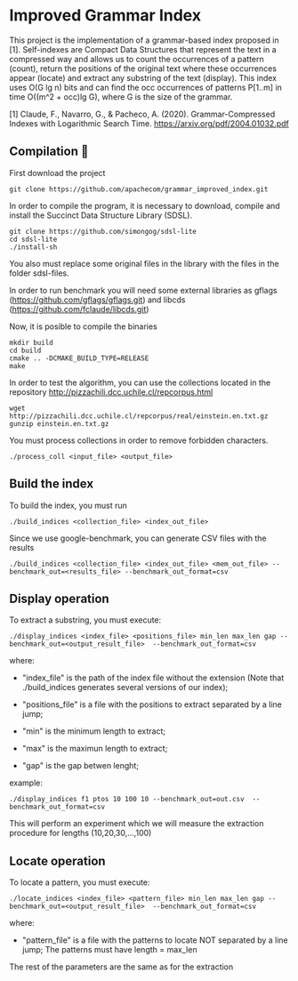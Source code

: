 # Improved Grammar Index

This project is the implementation of a grammar-based index proposed in [1]. Self-indexes are
Compact Data Structures that represent the text in a compressed way and allows us to count
the occurrences of a pattern (count), return the positions of the original text where these
occurrences appear (locate) and extract any substring of the text (display).
This index uses O(G lg n) bits and can find the occ occurrences of patterns 
P[1..m] in time O((m^2 + occ)lg G), where G is the size of the grammar.

[1] Claude, F., Navarro, G., & Pacheco, A. (2020). Grammar-Compressed Indexes with Logarithmic Search Time. https://arxiv.org/pdf/2004.01032.pdf

## Compilation 🚀
First download the project

```
git clone https://github.com/apachecom/grammar_improved_index.git
```

In order to compile the program, it is necessary to download, compile and install the Succinct Data Structure Library (SDSL).

```
git clone https://github.com/simongog/sdsl-lite
cd sdsl-lite
./install-sh 
```
You also must replace some original files in the library with the files in the folder sdsl-files.

In order to run benchmark you will need some external libraries as gflags (https://github.com/gflags/gflags.git) and libcds (https://github.com/fclaude/libcds.git)


Now, it is posible to compile the binaries
```
mkdir build
cd build
cmake .. -DCMAKE_BUILD_TYPE=RELEASE 
make 
```

In order to test the algorithm, you can use the collections located in the repository http://pizzachili.dcc.uchile.cl/repcorpus.html
```
wget  http://pizzachili.dcc.uchile.cl/repcorpus/real/einstein.en.txt.gz
gunzip einstein.en.txt.gz
```
You must process collections in order to remove forbidden characters.
```
./process_coll <input_file> <output_file>
```
## Build the index 

To build the index, you must run

```
./build_indices <collection_file> <index_out_file> 
```

Since we use google-benchmark, you can generate CSV files with the results
```
./build_indices <collection_file> <index_out_file> <mem_out_file> --benchmark_out=<results_file> --benchmark_out_format=csv
```

## Display operation

To extract a substring, you must execute:

```
./display_indices <index_file> <positions_file> min_len max_len gap --benchmark_out=<output_result_file>  --benchmark_out_format=csv
```

where:

- "index_file" is the path of the index file without the extension (Note that ./build_indices generates several versions of our index);

- "positions_file" is a file with the positions to extract separated by a line jump;

- "min" is the minimum length to extract;

- "max" is the maximun length to extract;

- "gap" is the gap betwen lenght;

example:

```
./display_indices f1 ptos 10 100 10 --benchmark_out=out.csv  --benchmark_out_format=csv
```
This will perform an experiment which we will measure the extraction procedure for lengths (10,20,30,...,100)



## Locate operation

To locate a pattern, you must execute:
```
./locate_indices <index_file> <pattern_file> min_len max_len gap --benchmark_out=<output_result_file>  --benchmark_out_format=csv
```

where:

- "pattern_file" is a file with the patterns to locate NOT separated by a line jump; The patterns must have length = max_len

The rest of the parameters are the same as for the extraction
